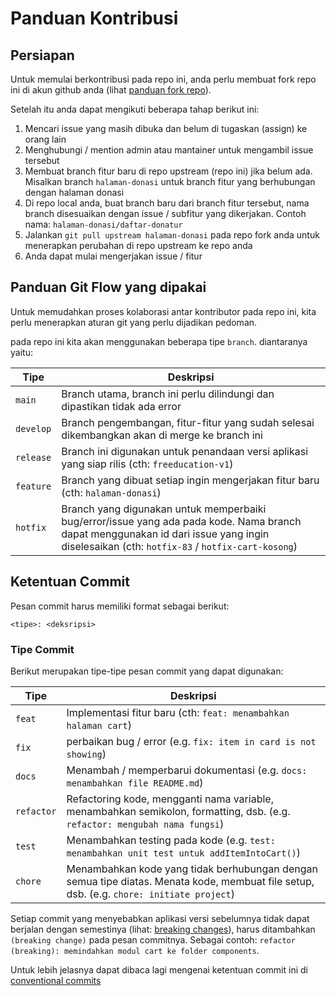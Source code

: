 # Panduan Kontribusi

## Persiapan

Untuk memulai berkontribusi pada repo ini, anda perlu membuat fork repo ini di akun github anda (lihat [panduan fork repo](https://zea.silvrback.com/cara-berkontribusi-coding-di-github)).

Setelah itu anda dapat mengikuti beberapa tahap berikut ini:

1. Mencari issue yang masih dibuka dan belum di tugaskan (assign) ke orang lain
2. Menghubungi / mention admin atau mantainer untuk mengambil issue tersebut
3. Membuat branch fitur baru di repo upstream (repo ini) jika belum ada. Misalkan branch `halaman-donasi` untuk branch fitur yang berhubungan dengan halaman donasi
4. Di repo local anda, buat branch baru dari branch fitur tersebut, nama branch disesuaikan dengan issue / subfitur yang dikerjakan. Contoh nama: `halaman-donasi/daftar-donatur`
5. Jalankan `git pull upstream halaman-donasi` pada repo fork anda untuk menerapkan perubahan di repo upstream ke repo anda
6. Anda dapat mulai mengerjakan issue / fitur

## Panduan Git Flow yang dipakai

Untuk memudahkan proses kolaborasi antar kontributor pada repo ini, kita perlu menerapkan aturan git yang perlu dijadikan pedoman.

pada repo ini kita akan menggunakan beberapa tipe `branch`. diantaranya yaitu:

| Tipe       | Deskripsi                                                                                                                                |
| ---------- | ---------------------------------------------------------------------------------------------------------------------------------------- |
| `main`     | Branch utama, branch ini perlu dilindungi dan dipastikan tidak ada error                                                 |
| `develop`      | Branch pengembangan, fitur-fitur yang sudah selesai dikembangkan akan di merge ke branch ini                                                                      |
| `release`     | Branch ini digunakan untuk penandaan versi aplikasi yang siap rilis  (cth: `freeducation-v1`)  |
| `feature` | Branch yang dibuat setiap ingin mengerjakan fitur baru (cth: `halaman-donasi`)       |
| `hotfix`     | Branch yang digunakan untuk memperbaiki bug/error/issue yang ada pada kode. Nama branch dapat menggunakan id dari issue yang ingin diselesaikan (cth: `hotfix-83` / `hotfix-cart-kosong`)   |


## Ketentuan Commit

Pesan commit harus memiliki format sebagai berikut:

```
<tipe>: <deksripsi>
```

### Tipe Commit

Berikut merupakan tipe-tipe pesan commit yang dapat digunakan:

| Tipe       | Deskripsi                                                                                                                                |
| ---------- | ---------------------------------------------------------------------------------------------------------------------------------------- |
| `feat`     | Implementasi fitur baru (cth: `feat: menambahkan halaman cart`)                                                                          |
| `fix`      | perbaikan bug / error (e.g. `fix: item in card is not showing`)                                                                          |
| `docs`     | Menambah / memperbarui dokumentasi (e.g. `docs: menambahkan file README.md`)                                                             |
| `refactor` | Refactoring kode, mengganti nama variable, menambahkan semikolon, formatting, dsb. (e.g. `refactor: mengubah nama fungsi`)               |
| `test`     | Menambahkan testing pada kode (e.g. `test: menambahkan unit test untuk addItemIntoCart()`)                                               |
| `chore`    | Menambahkan kode yang tidak berhubungan dengan semua tipe diatas. Menata kode, membuat file setup, dsb. (e.g. `chore: initiate project`) |

Setiap commit yang menyebabkan aplikasi versi sebelumnya tidak dapat berjalan dengan semestinya (lihat: [breaking changes](https://nordicapis.com/what-are-breaking-changes-and-how-do-you-avoid-them/)), harus ditambahkan `(breaking change)` pada pesan commitnya. Sebagai contoh: `refactor (breaking): memindahkan modul cart ke folder components`.

Untuk lebih jelasnya dapat dibaca lagi mengenai ketentuan commit ini di [conventional commits](https://www.conventionalcommits.org/en/v1.0.0/)

